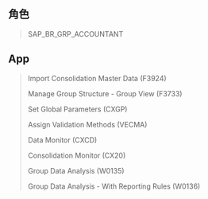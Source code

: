 ## 角色
> SAP_BR_GRP_ACCOUNTANT
## App
>
> Import Consolidation Master Data (F3924)
>
> Manage Group Structure - Group View (F3733)
>
> Set Global Parameters (CXGP)
>
> Assign Validation Methods (VECMA)
>
> Data Monitor (CXCD)
>
> Consolidation Monitor (CX20)
>
> Group Data Analysis (W0135)
>
> Group Data Analysis - With Reporting Rules (W0136)